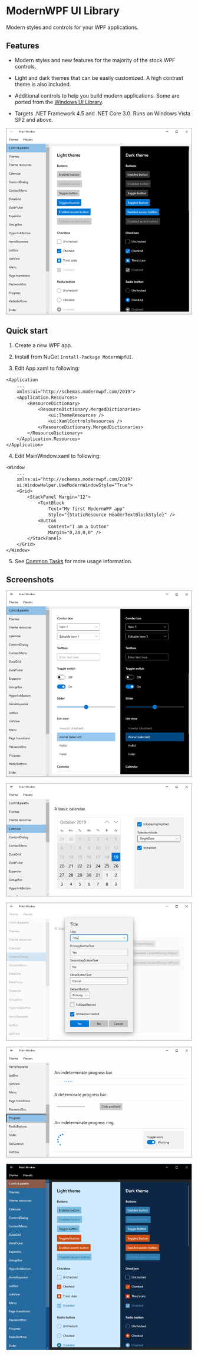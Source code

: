 # ModernWPF UI Library
Modern styles and controls for your WPF applications.

## Features
* Modern styles and new features for the majority of the stock WPF controls.

* Light and dark themes that can be easily customized. A high contrast theme is also included.

* Additional controls to help you build modern applications. Some are ported from the [Windows UI Library](https://github.com/microsoft/microsoft-ui-xaml).

* Targets .NET Framework 4.5 and .NET Core 3.0. Runs on Windows Vista SP2 and above.

![Screenshot 1](docs/images/screenshot1.png "Screenshot 1")

## Quick start
1. Create a new WPF app.

2. Install from NuGet `Install-Package ModernWpfUI`.

3. Edit App.xaml to following:
```xaml
<Application
    ...
    xmlns:ui="http://schemas.modernwpf.com/2019">
    <Application.Resources>
        <ResourceDictionary>
            <ResourceDictionary.MergedDictionaries>
                <ui:ThemeResources />
                <ui:XamlControlsResources />
            </ResourceDictionary.MergedDictionaries>
        </ResourceDictionary>
    </Application.Resources>
</Application>
```

4. Edit MainWindow.xaml to following:
```xaml
<Window
    ...
    xmlns:ui="http://schemas.modernwpf.com/2019"
    ui:WindowHelper.UseModernWindowStyle="True">
    <Grid>
        <StackPanel Margin="12">
            <TextBlock
                Text="My first ModernWPF app"
                Style="{StaticResource HeaderTextBlockStyle}" />
            <Button
                Content="I am a button"
                Margin="0,24,0,0" />
        </StackPanel>
    </Grid>
</Window>
```

5. See [Common Tasks](https://github.com/Kinnara/ModernWpf/wiki/Common-Tasks) for more usage information.

## Screenshots
![Screenshot 2](docs/images/screenshot2.png "Screenshot 2")

![Calendar](docs/images/Calendar.png "Calendar")

![ContentDialog](docs/images/ContentDialog.png "ContentDialog")

![Progress controls](docs/images/Progress.png "Progress controls")

![Nighttime colors](docs/images/Nighttime.png "Easily customize colors")
